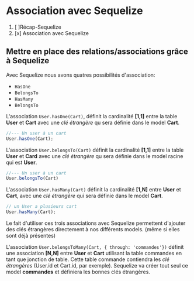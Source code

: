 # Association avec Sequelize
1. [ ]Récap-Sequelize
2. [x] Association avec Sequelize
## Mettre en place des relations/associations grâce à Sequelize

Avec Sequelize nous avons quatres possibilités d'association:
- `HasOne`
- `BelongsTo`
- `HasMany`
- `BelongsTo`
   
L'association `User.hasOne(Cart)`, définit la cardinalité **[1,1]** entre la table **User** et **Cart** avec une *clé étrangère* qu sera définie dans le model **Cart**. 

```js
//--- Un user à un cart
User.hasOne(Cart);
```

L'association `User.belongsTo(Cart)` définit la cardinalité **[1,1]** entre la table **User** et **Card** avec une *clé étrangère* qu sera définie dans le model racine qui est **User**.

```js
//--- Un user à un cart
User.belongsTo(Cart)
```

L'association `User.hasMany(Cart)` définit la cardinalité **[1,N]** entre **User** et **Cart**, avec une *clé étrangère* qui sera définie dans le model **Cart**. 

```js
// un User a plusieurs cart
User.hasMany(Cart);
```
Le fait d'utiliser ces trois associations avec Sequelize permettent d'ajouter des clés étrangères directement à nos différents models. (même si elles sont déjà présentes)

L'association `User.belongsToMany(Cart, { through: 'commandes'})` définit une association **[N,N]** entre **User** et **Cart** utilisant la table commandes en tant que jonction de table. Cette table commande contiendra les *clé étrangères* (User.id et Cart.id, par exemple). Sequelize va créer tout seul ce model **commandes** et définiera les bonnes clés étrangères.
